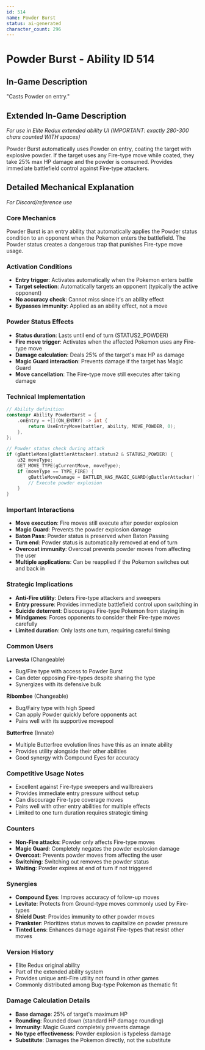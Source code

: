 ```yaml
---
id: 514
name: Powder Burst
status: ai-generated
character_count: 296
---
```


# Powder Burst - Ability ID 514

## In-Game Description
"Casts Powder on entry."

## Extended In-Game Description
*For use in Elite Redux extended ability UI (IMPORTANT: exactly 280-300 chars counted WITH spaces)*

Powder Burst automatically uses Powder on entry, coating the target with explosive powder. If the target uses any Fire-type move while coated, they take 25% max HP damage and the powder is consumed. Provides immediate battlefield control against Fire-type attackers.

## Detailed Mechanical Explanation
*For Discord/reference use*

### Core Mechanics
Powder Burst is an entry ability that automatically applies the Powder status condition to an opponent when the Pokemon enters the battlefield. The Powder status creates a dangerous trap that punishes Fire-type move usage.

### Activation Conditions
- **Entry trigger**: Activates automatically when the Pokemon enters battle
- **Target selection**: Automatically targets an opponent (typically the active opponent)
- **No accuracy check**: Cannot miss since it's an ability effect
- **Bypasses immunity**: Applied as an ability effect, not a move

### Powder Status Effects
- **Status duration**: Lasts until end of turn (STATUS2_POWDER)
- **Fire move trigger**: Activates when the affected Pokemon uses any Fire-type move
- **Damage calculation**: Deals 25% of the target's max HP as damage
- **Magic Guard interaction**: Prevents damage if the target has Magic Guard
- **Move cancellation**: The Fire-type move still executes after taking damage

### Technical Implementation
```c
// Ability definition
constexpr Ability PowderBurst = {
    .onEntry = +[](ON_ENTRY) -> int { 
        return UseEntryMove(battler, ability, MOVE_POWDER, 0); 
    },
};

// Powder status check during attack
if (gBattleMons[gBattlerAttacker].status2 & STATUS2_POWDER) {
    u32 moveType;
    GET_MOVE_TYPE(gCurrentMove, moveType);
    if (moveType == TYPE_FIRE) {
        gBattleMoveDamage = BATTLER_HAS_MAGIC_GUARD(gBattlerAttacker) ? 0 : (gBattleMons[gBattlerAttacker].maxHP / 4);
        // Execute powder explosion
    }
}
```

### Important Interactions
- **Move execution**: Fire moves still execute after powder explosion
- **Magic Guard**: Prevents the powder explosion damage
- **Baton Pass**: Powder status is preserved when Baton Passing
- **Turn end**: Powder status is automatically removed at end of turn
- **Overcoat immunity**: Overcoat prevents powder moves from affecting the user
- **Multiple applications**: Can be reapplied if the Pokemon switches out and back in

### Strategic Implications
- **Anti-Fire utility**: Deters Fire-type attackers and sweepers
- **Entry pressure**: Provides immediate battlefield control upon switching in
- **Suicide deterrent**: Discourages Fire-type Pokemon from staying in
- **Mindgames**: Forces opponents to consider their Fire-type moves carefully
- **Limited duration**: Only lasts one turn, requiring careful timing

### Common Users
**Larvesta** (Changeable)
- Bug/Fire type with access to Powder Burst
- Can deter opposing Fire-types despite sharing the type
- Synergizes with its defensive bulk

**Ribombee** (Changeable)
- Bug/Fairy type with high Speed
- Can apply Powder quickly before opponents act
- Pairs well with its supportive movepool

**Butterfree** (Innate)
- Multiple Butterfree evolution lines have this as an innate ability
- Provides utility alongside their other abilities
- Good synergy with Compound Eyes for accuracy

### Competitive Usage Notes
- Excellent against Fire-type sweepers and wallbreakers
- Provides immediate entry pressure without setup
- Can discourage Fire-type coverage moves
- Pairs well with other entry abilities for multiple effects
- Limited to one turn duration requires strategic timing

### Counters
- **Non-Fire attacks**: Powder only affects Fire-type moves
- **Magic Guard**: Completely negates the powder explosion damage
- **Overcoat**: Prevents powder moves from affecting the user
- **Switching**: Switching out removes the powder status
- **Waiting**: Powder expires at end of turn if not triggered

### Synergies
- **Compound Eyes**: Improves accuracy of follow-up moves
- **Levitate**: Protects from Ground-type moves commonly used by Fire-types
- **Shield Dust**: Provides immunity to other powder moves
- **Prankster**: Prioritizes status moves to capitalize on powder pressure
- **Tinted Lens**: Enhances damage against Fire-types that resist other moves

### Version History
- Elite Redux original ability
- Part of the extended ability system
- Provides unique anti-Fire utility not found in other games
- Commonly distributed among Bug-type Pokemon as thematic fit

### Damage Calculation Details
- **Base damage**: 25% of target's maximum HP
- **Rounding**: Rounded down (standard HP damage rounding)
- **Immunity**: Magic Guard completely prevents damage
- **No type effectiveness**: Powder explosion is typeless damage
- **Substitute**: Damages the Pokemon directly, not the substitute